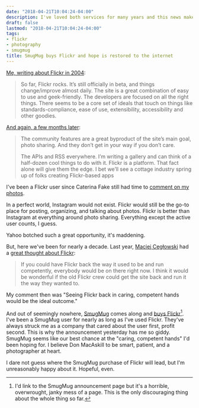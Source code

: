 ```yaml
---
date: "2018-04-21T10:04:24-04:00"
description: I've loved both services for many years and this news makes me happy
draft: false
lastmod: "2018-04-21T10:04:24-04:00"
tags:
- flickr
- photography
- smugmug
title: SmugMug buys Flickr and hope is restored to the internet
---
```


[Me, writing about Flickr in 2004](/2004/flickr-the-feed-thickens/):

> So far, Flickr rocks. It’s still officially in beta, and things change/improve almost daily. The site is a great combination of easy to use and geek-friendly. The developers are focused on all the right things. There seems to be a core set of ideals that touch on things like standards-compliance, ease of use, extensibility, accessibility and other goodies.

[And again, a few months later](/2004/why-flickr-is-a-great-web-app/):

> The community features are a great byproduct of the site’s main goal, photo
> sharing. And they don’t get in your way if you don’t care.
> 
> The APIs and RSS everywhere. I’m writing a gallery and can think of a
> half-dozen cool things to do with it. Flickr is a platform. That fact alone
> will give them the edge. I bet we’ll see a cottage industry spring up of folks
> creating Flickr-based apps 

I've been a Flickr user since Caterina Fake still had time to [comment on my photos](https://www.flickr.com/photos/jbaty/744404/).

In a perfect world, Instagram would not exist. Flickr would still be the go-to
place for posting, organizing, and talking about photos. Flickr is better than
Instagram at everything around photo sharing. Everything except the active user
counts, I guess.

Yahoo botched such a great opportunity, it's maddening.

But, here we've been for nearly a decade. Last year, [Maciej
Cegłowski](http://www.idlewords.com) had a [great thought about Flickr](https://www.theverge.com/2017/6/12/15746916/pinboard-founder-maciej-ceglowski-interview-yahoo-delicious-fandom):

> If you could have Flickr back the way it used to be and run competently,
> everybody would be on there right now. I think it would be wonderful if the
> old Flickr crew could get the site back and run it the way they wanted to.

My comment then was "Seeing Flickr back in caring, competent hands would be the ideal outcome."

And out of seemingly nowhere, [SmugMug](https://smugmug.com) comes along and
[buys
Flickr](https://www.usatoday.com/story/tech/2018/04/20/smugmug-buys-flickr-verizon-oath/537377002/)[^nope].
I've been a SmugMug user for nearly as long as I've used Flickr. They've always
struck me as a company that cared about the user first, profit second. This is
why the announcement yesterday has me so giddy. SmugMug seems like our best chance
at the "caring, competent hands" I'd been hoping for. I believe Don MacAskill to
be smart, patient, and a photographer at heart.

I dare not guess where the SmugMug purchase of Flickr will lead, but I'm
unreasonably happy about it. Hopeful, even.

[^nope]: I'd link to the SmugMug announcement page but it's a horrible, overwrought, janky mess of a page. This is the only discouraging thing about the whole thing so far.


